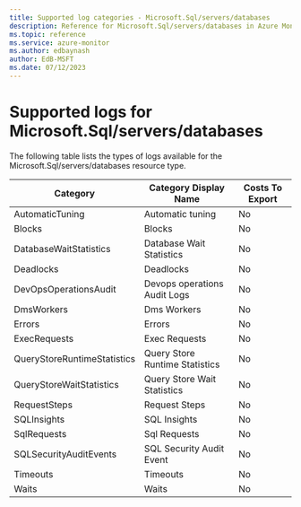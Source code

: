 ```yaml
---
title: Supported log categories - Microsoft.Sql/servers/databases
description: Reference for Microsoft.Sql/servers/databases in Azure Monitor Logs.
ms.topic: reference
ms.service: azure-monitor
ms.author: edbaynash
author: EdB-MSFT
ms.date: 07/12/2023
---
```

# Supported logs for Microsoft.Sql/servers/databases  
<!-- Data source : naam-->


  The following table lists the types of logs available for the Microsoft.Sql/servers/databases resource type.

|Category|Category Display Name|Costs To Export|
|---|---|---|
|AutomaticTuning |Automatic tuning |No |
|Blocks |Blocks |No |
|DatabaseWaitStatistics |Database Wait Statistics |No |
|Deadlocks |Deadlocks |No |
|DevOpsOperationsAudit |Devops operations Audit Logs |No |
|DmsWorkers |Dms Workers |No |
|Errors |Errors |No |
|ExecRequests |Exec Requests |No |
|QueryStoreRuntimeStatistics |Query Store Runtime Statistics |No |
|QueryStoreWaitStatistics |Query Store Wait Statistics |No |
|RequestSteps |Request Steps |No |
|SQLInsights |SQL Insights |No |
|SqlRequests |Sql Requests |No |
|SQLSecurityAuditEvents |SQL Security Audit Event |No |
|Timeouts |Timeouts |No |
|Waits |Waits |No |


<!--Gen Date:  Wed Jul 12 2023 17:59:09 GMT+0300 (Israel Daylight Time)-->
